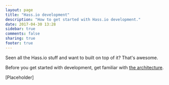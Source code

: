 ```yaml
---
layout: page
title: "Hass.io development"
description: "How to get started with Hass.io development."
date: 2017-04-30 13:28
sidebar: true
comments: false
sharing: true
footer: true
---
```


Seen all the Hass.io stuff and want to built on top of it? That's awesome.

Before you get started with development, get familiar with [the architecture][arch].

[Placeholder]

[arch]: /hassio/architecture/